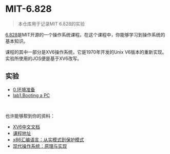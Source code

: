 # MIT-6.828

> 本仓库用于记录MIT 6.828的实验

[6.828](https://pdos.csail.mit.edu/6.828/2018/overview.html)是MIT开源的一个操作系统课程。在这个课程中，你能够学习到操作系统的基本知识。

课程的其中一部分是XV6操作系统，它是1970年开发的Unix V6版本的重新实现。实验所使用的JOS便是基于XV6改写。

## 实验

- [0.环境准备](https://github.com/uncle-lv/MIT-6.828/blob/main/0.environ-preparation.md)
- [lab1.Booting a PC](https://github.com/uncle-lv/MIT-6.828/blob/main/lab1.booting-a-pc.md)

<br/>

也许能够帮到你的资料：
- [XV6中文文档](https://th0ar.gitbooks.io/xv6-chinese/content/)
- [课程地址](https://pdos.csail.mit.edu/6.828/2018/overview.html)
- [x86汇编语言：从实模式到保护模式](https://book.douban.com/subject/20492528/)
- [现代操作系统：原理与实现](https://book.douban.com/subject/35208251/)
